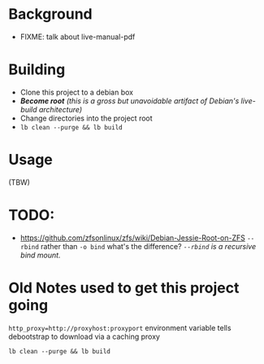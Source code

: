 # Background
* FIXME: talk about live-manual-pdf

# Building
* Clone this project to a debian box
* ***Become root** (this is a gross but unavoidable artifact of Debian's live-build architecture)* 
* Change directories into the project root
* `lb clean --purge && lb build`

# Usage

(TBW)


# TODO:
* https://github.com/zfsonlinux/zfs/wiki/Debian-Jessie-Root-on-ZFS `--rbind` rather than `-o bind`  what's the difference? *`--rbind` is a recursive bind mount.*


# Old Notes used to get this project going

`http_proxy=http://proxyhost:proxyport` environment variable tells debootstrap to download via a caching proxy

`lb clean --purge && lb build` 
